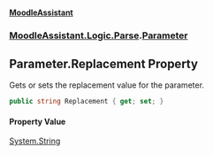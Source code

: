 #### [MoodleAssistant](index.md 'index')
### [MoodleAssistant.Logic.Parse](MoodleAssistant.Logic.Parse.md 'MoodleAssistant.Logic.Parse').[Parameter](MoodleAssistant.Logic.Parse.Parameter.md 'MoodleAssistant.Logic.Parse.Parameter')

## Parameter.Replacement Property

Gets or sets the replacement value for the parameter.

```csharp
public string Replacement { get; set; }
```

#### Property Value
[System.String](https://docs.microsoft.com/en-us/dotnet/api/System.String 'System.String')